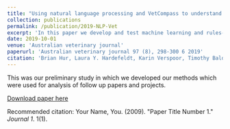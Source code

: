 ```yaml
---
title: "Using natural language processing and VetCompass to understand antimicrobial usage patterns in Australia"
collection: publications
permalink: /publication/2019-NLP-Vet
excerpt: 'In this paper we develop and test machine learning and rules-based methods in extracting antimicrobials used in clinical records stored within VetCompass from over 180 clinics accross Australia.'
date: 2019-10-01
venue: 'Australian veterinary journal'
paperurl: 'Australian veterinary journal 97 (8), 298-300 6 2019'
citation: 'Brian Hur, Laura Y. Hardefeldt, Karin Verspoor, Timothy Baldwin and James R Gilkerson (2019) Using Natural Language Processing and VetCompass to understand antimicrobial usage patterns in Australia, Australian Veterinary Journal 97(8), pp. 298—300.'
---
```


This was our preliminary study in which we developed our methods which were used for analysis of follow up papers and projects.

[Download paper here](https://pubmed.ncbi.nlm.nih.gov/31209869/)

Recommended citation: Your Name, You. (2009). "Paper Title Number 1." <i>Journal 1</i>. 1(1).